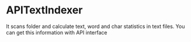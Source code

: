 # APITextIndexer
It scans folder and calculate text, word and char statistics in text files. You can get this information with API interface
